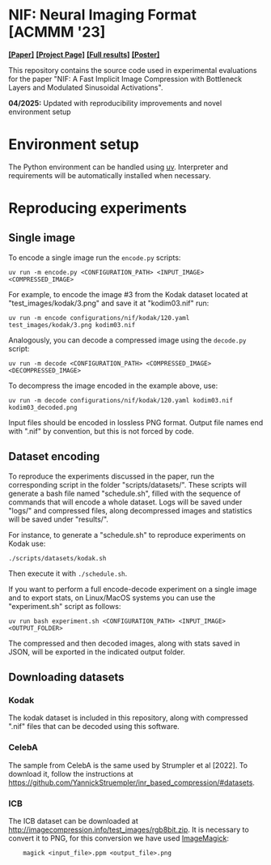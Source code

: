 # NIF: Neural Imaging Format [ACMMM '23]
[**[Paper]**](https://dl.acm.org/doi/pdf/10.1145/3581783.3613834)
[**[Project Page]**](https://iplab.dmi.unict.it/nif/)
[**[Full results]**](https://cutt.ly/nif-mm23-reproducibility-2025update) 
[**[Poster]**](https://iplab.dmi.unict.it/nif/poster.pdf)

This repository contains the source code used in experimental evaluations for the paper "NIF: A Fast Implicit Image Compression with Bottleneck Layers and Modulated Sinusoidal Activations".

**04/2025:** Updated with reproducibility improvements and novel environment setup

# Environment setup
The Python environment can be handled using [uv](https://docs.astral.sh/uv/#installation). 
Interpreter and requirements will be automatically installed when necessary.

# Reproducing experiments
## Single image
To encode a single image run the ```encode.py``` scripts:

```
uv run -m encode.py <CONFIGURATION_PATH> <INPUT_IMAGE> <COMPRESSED_IMAGE>
```

For example, to encode the image \#3 from the Kodak dataset located at "test_images/kodak/3.png" and save it at "kodim03.nif" run:
```
uv run -m encode configurations/nif/kodak/120.yaml test_images/kodak/3.png kodim03.nif
```

Analogously, you can decode a compressed image using the ```decode.py``` script:

```
uv run -m decode <CONFIGURATION_PATH> <COMPRESSED_IMAGE> <DECOMPRESSED_IMAGE> 
```

To decompress the image encoded in the example above, use:
```
uv run -m decode configurations/nif/kodak/120.yaml kodim03.nif kodim03_decoded.png
```

Input files should be encoded in lossless PNG format.
Output file names end with ".nif" by convention, but this is not forced by code.

## Dataset encoding
To reproduce the experiments discussed in the paper, run the corresponding script in the folder "scripts/datasets/". These scripts will generate a bash file named "schedule.sh", filled with the sequence of commands that will encode a whole dataset. Logs will be saved under "logs/" and compressed files, along decompressed images and statistics will be saved under "results/".

For instance, to generate a "schedule.sh" to reproduce experiments on Kodak use:

```
./scripts/datasets/kodak.sh
```

Then execute it with ```./schedule.sh```.

If you want to perform a full encode-decode experiment on a single image and to export stats, on Linux/MacOS systems you can use the "experiment.sh" script as follows:

```
uv run bash experiment.sh <CONFIGURATION_PATH> <INPUT_IMAGE> <OUTPUT_FOLDER>
```

The compressed and then decoded images, along with stats saved in JSON, will be exported in the indicated output folder.

## Downloading datasets
### Kodak
The kodak dataset is included in this repository, along with compressed ".nif" files that can be decoded using this software.

### CelebA
The sample from CelebA is the same used by Strumpler et al [2022]. To download it, follow the instructions at https://github.com/YannickStruempler/inr_based_compression/#datasets.

### ICB
The ICB dataset can be downloaded at http://imagecompression.info/test_images/rgb8bit.zip. It is necessary to convert it to PNG, for this conversion we have used [ImageMagick](imagemagick.org):

```
    magick <input_file>.ppm <output_file>.png
```
